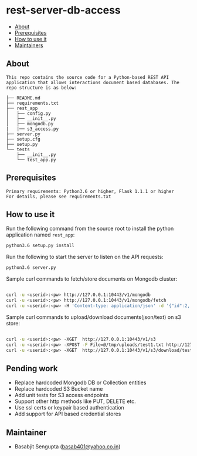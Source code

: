 
# rest-server-db-access

* [About](#about)
* [Prerequisites](#prerequisites)
* [How to use it](#use)
* [Maintainers](#maintainers)


## <a name="about">About</a>

```
This repo contains the source code for a Python-based REST API application that allows interactions document based databases. The repo structure is as below:

├── README.md
├── requirements.txt
├── rest_app
│   ├── config.py
│   ├── __init__.py
│   ├── mongodb.py
|   |── s3_access.py
├── server.py
├── setup.cfg
├── setup.py
└── tests
    ├── __init__.py
    └── test_app.py
```


## <a name="prerequisites">Prerequisites</a>

```
Primary requirements: Python3.6 or higher, Flask 1.1.1 or higher
For details, please see requirements.txt
```

## <a name="use">How to use it</a>

Run the following command from the source root to install the python application named `rest_app`:

```bash
python3.6 setup.py install
```

Run the following to start the server to listen on the API requests:

```bash
python3.6 server.py
```

Sample curl commands to fetch/store documents on Mongodb cluster:

```bash

curl -u <userid>:<pw> http://127.0.0.1:10443/v1/mongodb
curl -u <userid>:<pw> http://127.0.0.1:10443/v1/mongodb/fetch
curl -u <userid>:<pw> -H 'Content-type: application/json' -d '{"id":2, "test_key":"test_value"}' -X POST http://127.0.0.1:10443/v1/mongodb/insert

```

Sample curl commands to upload/download documents(json/text) on s3 store:

```bash

curl -u <userid>:<pw> -XGET  http://127.0.0.1:10443/v1/s3
curl -u <userid>:<pw> -XPOST -F File=@/tmp/uploads/test1.txt http://127.0.0.1:10443/v1/s3/upload
curl -u <userid>:<pw> -XGET  http://127.0.0.1:10443/v1/s3/download/test1.txt

```


## <a name="TODOs">Pending work</a>

* Replace hardcoded Mongodb DB or Collection entities
* Replace hardcoded S3 Bucket name
* Add unit tests for S3 access endpoints
* Support other http methods like PUT, DELETE etc.
* Use ssl certs or keypair based authentication
* Add support for API based credential stores


## <a name="maintainers">Maintainer</a>

* Basabjit Sengupta (basab401@yahoo.co.in)
